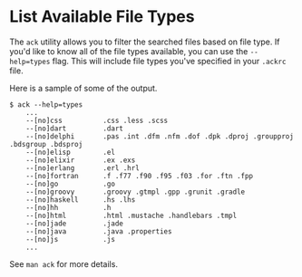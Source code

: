 # List Available File Types

The `ack` utility allows you to filter the searched files based on file
type. If you'd like to know all of the file types available, you can use the
`--help=types` flag. This will include file types you've specified in your
`.ackrc` file.

Here is a sample of some of the output.

```
$ ack --help=types
    ...
    --[no]css          .css .less .scss
    --[no]dart         .dart
    --[no]delphi       .pas .int .dfm .nfm .dof .dpk .dproj .groupproj .bdsgroup .bdsproj
    --[no]elisp        .el
    --[no]elixir       .ex .exs
    --[no]erlang       .erl .hrl
    --[no]fortran      .f .f77 .f90 .f95 .f03 .for .ftn .fpp
    --[no]go           .go
    --[no]groovy       .groovy .gtmpl .gpp .grunit .gradle
    --[no]haskell      .hs .lhs
    --[no]hh           .h
    --[no]html         .html .mustache .handlebars .tmpl
    --[no]jade         .jade
    --[no]java         .java .properties
    --[no]js           .js
    ...
```

See `man ack` for more details.
